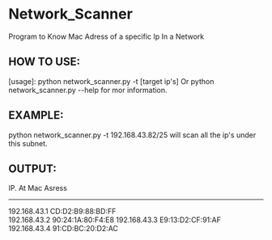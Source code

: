 # Network_Scanner
Program to Know Mac Adress of a specific  Ip In a Network


HOW TO USE:
-------------
[usage]:
python network_scanner.py -t [target ip's]
Or 
python network_scanner.py --help for mor information.

EXAMPLE:
----------
python network_scanner.py -t 192.168.43.82/25
will scan all the ip's under this subnet. 

OUTPUT:
----------------------------------------
IP.                     At Mac Asress

----------------------------------------
192.168.43.1           CD:D2:B9:88:BD:FF      
192.168.43.2           90:24:1A:80:F4:E8
192.168.43.3           E9:13:D2:CF:91:AF
192.168.43.4           91:CD:BC:20:D2:AC
